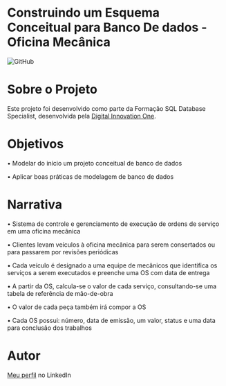 # Construindo um Esquema Conceitual para Banco De dados - Oficina Mecânica

![GitHub](https://img.shields.io/github/license/GabrielFerreiraDoPrado/oficina-eer-dio)

# Sobre o Projeto

Este projeto foi desenvolvido como parte da Formação SQL Database Specialist, desenvolvida pela [Digital Innovation One](https://www.dio.me/).

# Objetivos

• Modelar do início um projeto conceitual de banco de dados

• Aplicar boas práticas de modelagem de banco de dados

# Narrativa

• Sistema de controle e gerenciamento de execução de ordens de serviço em uma oficina mecânica

• Clientes levam veículos à oficina mecânica para serem consertados ou para passarem por revisões periódicas

• Cada veículo é designado a uma equipe de mecânicos que identifica os serviços a serem executados e preenche uma OS com data de entrega

• A partir da OS, calcula-se o valor de cada serviço, consultando-se uma tabela de referência de mão-de-obra

• O valor de cada peça também irá compor a OS

• Cada OS possui: número, data de emissão, um valor, status e uma data para conclusão dos trabalhos

# Autor 

[Meu perfil](https://www.linkedin.com/in/gabriel-ferreira-do-prado/) no LinkedIn